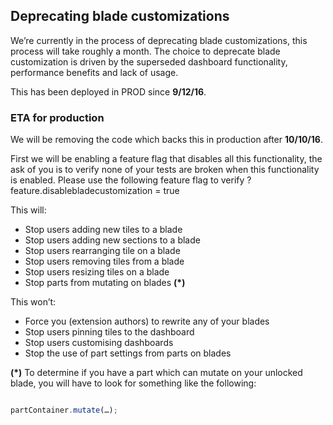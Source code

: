## Deprecating blade customizations

We’re currently in the process of deprecating blade customizations, this process will take roughly a month. The choice to deprecate blade customization is driven by the superseded dashboard functionality, performance benefits and lack of usage.

This has been deployed in PROD since __9/12/16__. 

### ETA for production

We will be removing the code which backs this in production after __10/10/16__.

First we will be enabling a feature flag that disables all this functionality, the ask of you is to verify none of your tests are broken when this functionality is enabled.
Please use the following feature flag to verify ?feature.disablebladecustomization = true

This will:
- Stop users adding new tiles to a blade
- Stop users adding new sections to a blade
- Stop users rearranging tile on a blade
- Stop users removing tiles from a blade
- Stop users resizing tiles on a blade
- Stop parts from mutating on blades __(*)__

This won’t:
- Force you (extension authors) to rewrite any of your blades
- Stop users pinning tiles to the dashboard
- Stop users customising dashboards
- Stop the use of part settings from parts on blades


__(*)__ To determine if you have a part which can mutate on your unlocked blade, you will have to look for something like the following:

```ts

partContainer.mutate(…);

```